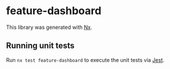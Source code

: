 # feature-dashboard

This library was generated with [Nx](https://nx.dev).

## Running unit tests

Run `nx test feature-dashboard` to execute the unit tests via [Jest](https://jestjs.io).
